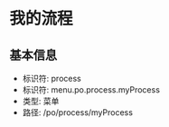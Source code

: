 # 我的流程

## 基本信息

- 标识符: process
- 标识符: menu.po.process.myProcess
- 类型: 菜单
- 路径: /po/process/myProcess
